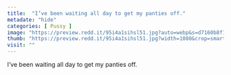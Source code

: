 ```yaml
---
title:  "I’ve been waiting all day to get my panties off."
metadate: "hide"
categories: [ Pussy ]
image: "https://preview.redd.it/95i4a1sihsl51.jpg?auto=webp&s=d7160b8f1c63b3aaff8c0bb74263ace17c409bb7"
thumb: "https://preview.redd.it/95i4a1sihsl51.jpg?width=1080&crop=smart&auto=webp&s=d629e0dff86feca553696d6fbf4b19cfee92f52f"
visit: ""
---
```

I’ve been waiting all day to get my panties off.
